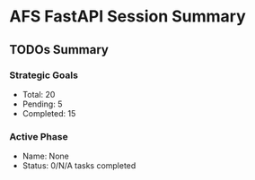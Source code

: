 
# AFS FastAPI Session Summary

## TODOs Summary

### Strategic Goals
- Total: 20
- Pending: 5
- Completed: 15

### Active Phase
- Name: None
- Status: 0/N/A tasks completed
